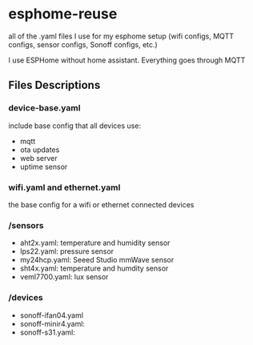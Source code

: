 # esphome-reuse
all of the .yaml files I use for my esphome setup (wifi configs, MQTT configs, sensor configs, Sonoff configs, etc.)

I use ESPHome without home assistant. Everything goes through MQTT

## Files Descriptions
### device-base.yaml
include base config that all devices use:
- mqtt
- ota updates
- web server
- uptime sensor
### wifi.yaml and ethernet.yaml
the base config for a wifi or ethernet connected devices
### /sensors
- aht2x.yaml: temperature and humidity sensor
- lps22.yaml: pressure sensor
- my24hcp.yaml: Seeed Studio mmWave sensor
- sht4x.yaml: temperature and humdity sensor
- veml7700.yaml: lux sensor
### /devices
- sonoff-ifan04.yaml
- sonoff-minir4.yaml:
- sonoff-s31.yaml: